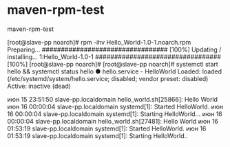 # maven-rpm-test
maven-rpm-test

[root@slave-pp noarch]# rpm -ihv Hello_World-1.0-1.noarch.rpm 
Preparing...                          ################################# [100%]
Updating / installing...
   1:Hello_World-1.0-1                ################################# [100%]
[root@slave-pp noarch]# 
[root@slave-pp noarch]# systemctl start hello && systemctl status hello
● hello.service - HelloWorld
   Loaded: loaded (/etc/systemd/system/hello.service; disabled; vendor preset: disabled)
   Active: inactive (dead)

июн 15 23:51:50 slave-pp.localdomain hello_world.sh[25866]: Hello World
июн 16 00:00:04 slave-pp.localdomain systemd[1]: Started HelloWorld.
июн 16 00:00:04 slave-pp.localdomain systemd[1]: Starting HelloWorld...
июн 16 00:00:04 slave-pp.localdomain hello_world.sh[27481]: Hello World
июн 16 01:53:19 slave-pp.localdomain systemd[1]: Started HelloWorld.
июн 16 01:53:19 slave-pp.localdomain systemd[1]: Starting HelloWorld..

